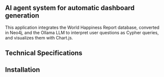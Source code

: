 ## AI agent system for automatic dashboard generation 

This application integrates the World Happiness Report database, converted in Neo4j, and the Ollama LLM to interpret user questions as Cypher queries, and visualizes them with Chart.js.


## Technical Specifications


## Installation
